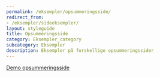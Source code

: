 ```yaml
---
permalink: /eksempler/opsummeringsside/
redirect_from:
- /eksempler/sideeksempler/
layout: styleguide
title: Opsummeringsside
category: Eksempler_category
subcategory: Eksempler
description: Eksempler på forskellige opsummeringssider
---
```

<div class="row mt-5 screenshot-gallery d-none">
  <div class="col-12 col-sm-12 col-md-4 col-lg-4">
    <a href="{{ site.baseurl }}/pages/eksempler/opsummering/opsummering-1/" title="Eksempelside: opsummering" class="screenshot"></a>
    <a class="button button-secondary mt-5" href="{{ site.baseurl }}/pages/eksempler/opsummering/opsummering-1/">Demo opsummeringsside</a>
  </div>
</div>

